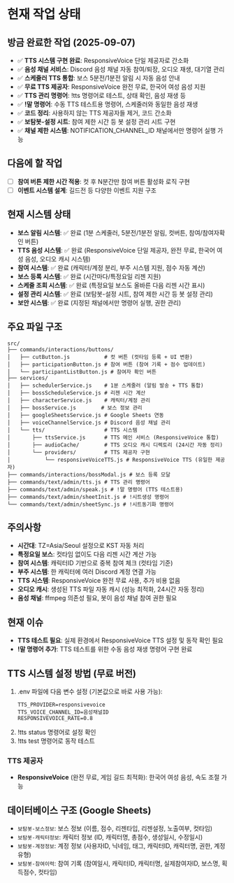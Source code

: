 # 현재 작업 상태

## 방금 완료한 작업 (2025-09-07)
- ✅ **TTS 시스템 구현 완료**: ResponsiveVoice 단일 제공자로 간소화
- ✅ **음성 채널 서비스**: Discord 음성 채널 자동 참여/퇴장, 오디오 재생, 대기열 관리
- ✅ **스케줄러 TTS 통합**: 보스 5분전/1분전 알림 시 자동 음성 안내
- ✅ **무료 TTS 제공자**: ResponsiveVoice 완전 무료, 한국어 여성 음성 지원
- ✅ **TTS 관리 명령어**: !tts 명령어로 테스트, 상태 확인, 음성 재생 등
- ✅ **!말 명령어**: 수동 TTS 테스트용 명령어, 스케줄러와 동일한 음성 재생
- ✅ **코드 정리**: 사용하지 않는 TTS 제공자들 제거, 코드 간소화
- ✅ **보탐봇-설정 시트**: 참여 제한 시간 등 봇 설정 관리 시트 구현
- ✅ **채널 제한 시스템**: NOTIFICATION_CHANNEL_ID 채널에서만 명령어 실행 가능

## 다음에 할 작업
- [ ] **참여 버튼 제한 시간 적용**: 컷 후 N분간만 참여 버튼 활성화 로직 구현
- [ ] **이벤트 시스템 설계**: 길드전 등 다양한 이벤트 지원 구조

## 현재 시스템 상태
- **보스 알림 시스템**: ✅ 완료 (1분 스케줄러, 5분전/1분전 알림, 컷버튼, 참여/참여자확인 버튼)
- **TTS 음성 시스템**: ✅ 완료 (ResponsiveVoice 단일 제공자, 완전 무료, 한국어 여성 음성, 오디오 캐시 시스템)
- **참여 시스템**: ✅ 완료 (캐릭터/계정 분리, 부주 시스템 지원, 점수 자동 계산)
- **보스 등록 시스템**: ✅ 완료 (시간마다/특정요일 리젠 지원)
- **스케줄 조회 시스템**: ✅ 완료 (특정요일 보스도 올바른 다음 리젠 시간 표시)
- **설정 관리 시스템**: ✅ 완료 (보탐봇-설정 시트, 참여 제한 시간 등 봇 설정 관리)
- **보안 시스템**: ✅ 완료 (지정된 채널에서만 명령어 실행, 권한 관리)

## 주요 파일 구조
```
src/
├── commands/interactions/buttons/
│   ├── cutButton.js           # 컷 버튼 (컷타임 등록 + UI 변환)
│   ├── participationButton.js # 참여 버튼 (참여 기록 + 점수 업데이트)
│   └── participantListButton.js # 참여자 확인 버튼
├── services/
│   ├── schedulerService.js    # 1분 스케줄러 (알림 발송 + TTS 통합)
│   ├── bossScheduleService.js # 리젠 시간 계산
│   ├── characterService.js    # 캐릭터/계정 관리
│   ├── bossService.js        # 보스 정보 관리
│   ├── googleSheetsService.js # Google Sheets 연동
│   ├── voiceChannelService.js # Discord 음성 채널 관리
│   └── tts/                   # TTS 시스템
│       ├── ttsService.js      # TTS 메인 서비스 (ResponsiveVoice 통합)
│       ├── audioCache/        # TTS 오디오 캐시 디렉토리 (24시간 자동 정리)
│       └── providers/         # TTS 제공자 구현
│           └── responsiveVoiceTTS.js # ResponsiveVoice TTS (유일한 제공자)
├── commands/interactions/bossModal.js # 보스 등록 모달
├── commands/text/admin/tts.js # TTS 관리 명령어
├── commands/text/admin/speak.js # !말 명령어 (TTS 테스트용)
├── commands/text/admin/sheetInit.js # !시트생성 명령어
└── commands/text/admin/sheetSync.js # !시트동기화 명령어
```

## 주의사항
- **시간대**: TZ=Asia/Seoul 설정으로 KST 자동 처리
- **특정요일 보스**: 컷타임 없이도 다음 리젠 시간 계산 가능
- **참여 시스템**: 캐릭터ID 기반으로 중복 참여 체크 (컷타임 기준)
- **부주 시스템**: 한 캐릭터에 여러 Discord 계정 연결 가능
- **TTS 시스템**: ResponsiveVoice 완전 무료 사용, 추가 비용 없음
- **오디오 캐시**: 생성된 TTS 파일 자동 캐시 (성능 최적화, 24시간 자동 정리)
- **음성 채널**: ffmpeg 의존성 필요, 봇이 음성 채널 참여 권한 필요

## 현재 이슈
- **TTS 테스트 필요**: 실제 환경에서 ResponsiveVoice TTS 설정 및 동작 확인 필요
- **!말 명령어 추가**: TTS 테스트를 위한 수동 음성 재생 명령어 구현 완료

## TTS 시스템 설정 방법 (무료 버전)
1. .env 파일에 다음 변수 설정 (기본값으로 바로 사용 가능):
   ```env
   TTS_PROVIDER=responsivevoice
   TTS_VOICE_CHANNEL_ID=음성채널ID
   RESPONSIVEVOICE_RATE=0.8
   ```
2. !tts status 명령어로 설정 확인
3. !tts test 명령어로 동작 테스트

### TTS 제공자
- **ResponsiveVoice** (완전 무료, 게임 길드 최적화): 한국어 여성 음성, 속도 조절 가능

## 데이터베이스 구조 (Google Sheets)
- `보탐봇-보스정보`: 보스 정보 (이름, 점수, 리젠타입, 리젠설정, 노출여부, 컷타임)
- `보탐봇-캐릭터정보`: 캐릭터 정보 (ID, 캐릭터명, 총점수, 생성일시, 수정일시)
- `보탐봇-계정정보`: 계정 정보 (사용자ID, 닉네임, 태그, 캐릭터ID, 캐릭터명, 권한, 계정유형)
- `보탐봇-참여이력`: 참여 기록 (참여일시, 캐릭터ID, 캐릭터명, 실제참여자ID, 보스명, 획득점수, 컷타임)